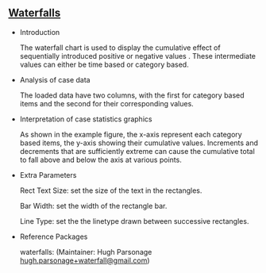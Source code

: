## [Waterfalls](https://hiplot-academic.com/basic/waterfalls)

- Introduction

  The waterfall chart is used to display the cumulative effect of sequentially introduced positive or negative values .
  These intermediate values can either be time based or category based.

- Analysis of case data

  The loaded data have two columns, with the first for category based items and the second for their corresponding
  values.

- Interpretation of case statistics graphics

  As shown in the example figure, the x-axis represent each category based items, the y-axis showing their cumulative
  values. Increments and decrements that are sufficiently extreme can cause the cumulative total to fall above and below
  the axis at various points.

- Extra Parameters

  Rect Text Size: set the size of the text in the rectangles.

  Bar Width: set the width of the rectangle bar.

  Line Type: set the the linetype drawn between successive rectangles.

- Reference Packages

  waterfalls: (Maintainer: Hugh Parsonage <hugh.parsonage+waterfall@gmail.com>)
